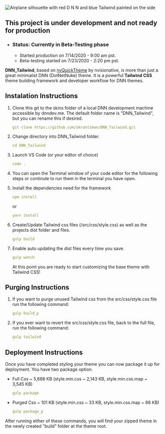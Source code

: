 ![Airplane silhouette with red D N N and blue Tailwind painted on the side](https://raw.githubusercontent.com/skrantzman/DNN_Tailwind/master/images/DNN_Tailwind.svg)

## This project is under development and not ready for production

- ### Status: Currently in Beta-Testing phase

  - Started production on 7/14/2020 - 9:00 am pst.
  - Beta-testing started on 7/23/2020 - 2:20 pm pst.

**DNN_Tailwind**, based on [nvQuickTheme](https://github.com/nvisionative/nvQuickTheme) by nvisionative,
is more than just a great minimalist DNN (DotNetNuke) theme. It is a powerful **Tailwind CSS** theme building framework and developer workflow for DNN themes.

## Instalation Instructions

1. Clone this git to the skins folder of a local DNN development machine accessible by dnndev.me. The default folder name is "DNN_Tailwind", but you can rename this if desired.

   ```yaml
   git clone https://github.com/skrantzman/DNN_Tailwind.git
   ```

2. Change directory into DNN_Tailwind folder.
   ```yaml
   cd DNN_Tailwind
   ```
3. Launch VS Code (or your editor of choice)
   ```yaml
   code .
   ```
4. You can open the Terminal window of your code editor for the following steps or continute to run them in the terminal you have open.

5. Install the dependencies need for the framework
   ```yaml
   npm install
   ```
   or
   ```yaml
   yarn install
   ```
6. Create/Update Tailwind css files (/src/css/style.css) as well as the projects dist folder and files.
   ```yaml
   gulp build
   ```
7. Enable auto updating the dist files every time you save.

   ```yaml
   gulp watch
   ```

   At this point you are ready to start customizing the base theme with Tailwind CSS!

## Purging Instructions

1. If you want to purge unused Tailwind css from the src/css/style.css file run the following command:
   ```yaml
   gulp build_p
   ```
2. If you ever want to revert the src/css/style.css file, back to the full file, run the following command:
   ```yaml
   gulp tailwind
   ```

## Deployment Instructions

Once you have completed styling your theme you can now package it up for deployment. You have two package option.

- Full Css ~ 5,688 KB (style.min.css ~ 2,143 KB, style.min.css.map ~ 3,545 KB)

  ```yaml
  gulp package
  ```

- Purged Css ~ 101 KB (style.min.css ~ 33 KB, style.min.css.map ~ 66 KB)

  ```yaml
  gulp package_p
  ```

After running either of these commands, you will find your zipped theme in the newly created "build" folder at the theme root.
